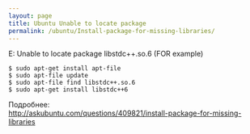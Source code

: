 ```yaml
---
layout: page
title: Ubuntu Unable to locate package 
permalink: /ubuntu/Install-package-for-missing-libraries/
---
```


E: Unable to locate package libstdc++.so.6 (FOR example)


	$ sudo apt-get install apt-file
	$ sudo apt-file update
	$ sudo apt-file find libstdc++.so.6
	$ sudo apt-get install libstdc++6

Подробнее:  
http://askubuntu.com/questions/409821/install-package-for-missing-libraries
